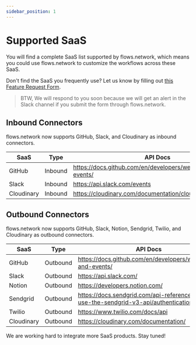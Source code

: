 ```yaml
---
sidebar_position: 1
---
```

# Supported SaaS

You will find a complete SaaS list supported by flows.network, which means you could use flows.network to customize the workflows across these SaaS.

Don't find the SaaS you frequently use? Let us know by filling out [this Feature Request Form](https://forms.gle/HYB5QU41fL7xsPnB9).

> BTW, We will respond to you soon because we will get an alert in the Slack channel if you submit the form through flows.network.

## Inbound Connectors

flows.network now supports GitHub, Slack, and Cloudinary as inbound connectors.

| SaaS       | Type    | API Docs                                                                                       |
|------------|---------|------------------------------------------------------------------------------------------------|
| GitHub     | Inbound | <https://docs.github.com/en/developers/webhooks-and-events/> |
| Slack      | Inbound | <https://api.slack.com/events>                                                                   |
| Cloudinary | Inbound | <https://cloudinary.com/documentation/cloudinary_references>                                     |

## Outbound Connectors

flows.network now supports GitHub, Slack, Notion, Sendgrid, Twilio, and Cloudinary as outbound connectors.

| SaaS       | Type     | API Docs                                                                              |
|------------|----------|---------------------------------------------------------------------------------------|
| GitHub     | Outbound | <https://docs.github.com/en/developers/webhooks-and-events/>                            |
| Slack      | Outbound | <https://api.slack.com/>                                                                |
| Notion     | Outbound | <https://developers.notion.com/>                                                        |
| Sendgrid    | Outbound | <https://docs.sendgrid.com/api-reference/how-to-use-the-sendgrid-v3-api/authentication> |
| Twilio     | Outbound | <https://www.twilio.com/docs/api>                                                       |
| Cloudinary | Outbound | <https://cloudinary.com/documentation/>                                                 |

We are working hard to integrate more SaaS products. Stay tuned!
